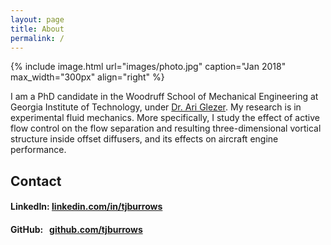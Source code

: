 ```yaml
---
layout: page
title: About
permalink: /
---
```


{% include image.html url="images/photo.jpg" caption="Jan 2018" max_width="300px" align="right" %}

I am a PhD candidate in the Woodruff School of Mechanical Engineering at Georgia Institute of Technology, under [Dr. Ari Glezer](http://fmrl.gatech.edu).  My research is in experimental fluid mechanics.  More specifically, I study the effect of active flow control on the flow separation and resulting three-dimensional vortical structure inside offset diffusers, and its effects on aircraft engine performance.

## Contact
#### LinkedIn:&nbsp;[linkedin.com/in/tjburrows](https://www.linkedin.com/in/tjburrows)
#### GitHub:&nbsp;&nbsp;&nbsp;[github.com/tjburrows](https://www.github.com/tjburrows)
